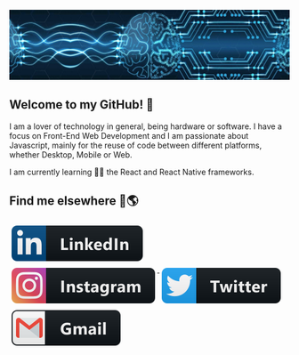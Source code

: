 ![Foto de Capa](src/foto-de-capa.jpeg)

## Welcome to my GitHub! 👋

I am a lover of technology in general, being hardware or software. I have a focus on Front-End Web Development and I am passionate about Javascript, mainly for the reuse of code between different platforms, whether Desktop, Mobile or Web.

I am currently learning 👨‍💻 the React and React Native frameworks.

## Find me elsewhere 📱🌎

<p align="left">
  <a href="https://www.linkedin.com/in/gabrielcaussi/">
    <img src="src/badges/linkedin.svg" alt="linkedin" style="vertical-align:top; margin:6px 4px">
  </a>

  <a href="https://www.instagram.com/g_caussi/">
    <img src="src/badges/instagram.svg" alt="instagram" style="vertical-align:top; margin:6px 4px">
  </a>

  <a href="https://www.twitter.com/g_caussi/">
    <img src="src/badges/twitter.svg" alt="twitter" style="vertical-align:top; margin:6px 4px">
  </a>
  
  <a href="https://gcaussi.github.io/">
    <img src="src/badges/gmail.svg" alt="gmail" style="vertical-align:top; margin:6px 4px">
  </a>
</p>
